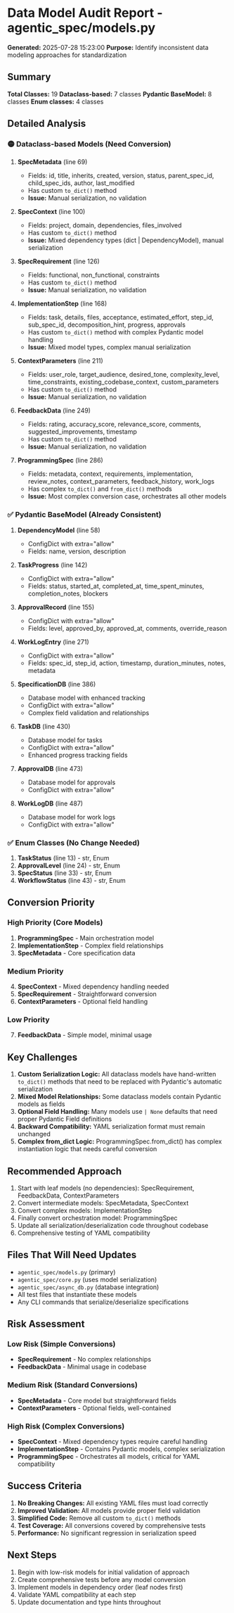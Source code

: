 # Data Model Audit Report - agentic_spec/models.py

**Generated:** 2025-07-28 15:23:00
**Purpose:** Identify inconsistent data modeling approaches for standardization

## Summary

**Total Classes:** 19
**Dataclass-based:** 7 classes
**Pydantic BaseModel:** 8 classes
**Enum classes:** 4 classes

## Detailed Analysis

### 🟡 Dataclass-based Models (Need Conversion)

1. **SpecMetadata** (line 69)
   - Fields: id, title, inherits, created, version, status, parent_spec_id, child_spec_ids, author, last_modified
   - Has custom `to_dict()` method
   - **Issue:** Manual serialization, no validation

2. **SpecContext** (line 100)
   - Fields: project, domain, dependencies, files_involved
   - Has custom `to_dict()` method
   - **Issue:** Mixed dependency types (dict | DependencyModel), manual serialization

3. **SpecRequirement** (line 126)
   - Fields: functional, non_functional, constraints
   - Has custom `to_dict()` method
   - **Issue:** Manual serialization, no validation

4. **ImplementationStep** (line 168)
   - Fields: task, details, files, acceptance, estimated_effort, step_id, sub_spec_id, decomposition_hint, progress, approvals
   - Has custom `to_dict()` method with complex Pydantic model handling
   - **Issue:** Mixed model types, complex manual serialization

5. **ContextParameters** (line 211)
   - Fields: user_role, target_audience, desired_tone, complexity_level, time_constraints, existing_codebase_context, custom_parameters
   - Has custom `to_dict()` method
   - **Issue:** Manual serialization, no validation

6. **FeedbackData** (line 249)
   - Fields: rating, accuracy_score, relevance_score, comments, suggested_improvements, timestamp
   - Has custom `to_dict()` method
   - **Issue:** Manual serialization, no validation

7. **ProgrammingSpec** (line 286)
   - Fields: metadata, context, requirements, implementation, review_notes, context_parameters, feedback_history, work_logs
   - Has complex `to_dict()` and `from_dict()` methods
   - **Issue:** Most complex conversion case, orchestrates all other models

### ✅ Pydantic BaseModel (Already Consistent)

1. **DependencyModel** (line 58)
   - ConfigDict with extra="allow"
   - Fields: name, version, description

2. **TaskProgress** (line 142)
   - ConfigDict with extra="allow"
   - Fields: status, started_at, completed_at, time_spent_minutes, completion_notes, blockers

3. **ApprovalRecord** (line 155)
   - ConfigDict with extra="allow"
   - Fields: level, approved_by, approved_at, comments, override_reason

4. **WorkLogEntry** (line 271)
   - ConfigDict with extra="allow"
   - Fields: spec_id, step_id, action, timestamp, duration_minutes, notes, metadata

5. **SpecificationDB** (line 386)
   - Database model with enhanced tracking
   - ConfigDict with extra="allow"
   - Complex field validation and relationships

6. **TaskDB** (line 430)
   - Database model for tasks
   - ConfigDict with extra="allow"
   - Enhanced progress tracking fields

7. **ApprovalDB** (line 473)
   - Database model for approvals
   - ConfigDict with extra="allow"

8. **WorkLogDB** (line 487)
   - Database model for work logs
   - ConfigDict with extra="allow"

### ✅ Enum Classes (No Change Needed)

1. **TaskStatus** (line 13) - str, Enum
2. **ApprovalLevel** (line 24) - str, Enum
3. **SpecStatus** (line 33) - str, Enum
4. **WorkflowStatus** (line 43) - str, Enum

## Conversion Priority

### High Priority (Core Models)
1. **ProgrammingSpec** - Main orchestration model
2. **ImplementationStep** - Complex field relationships
3. **SpecMetadata** - Core specification data

### Medium Priority
4. **SpecContext** - Mixed dependency handling needed
5. **SpecRequirement** - Straightforward conversion
6. **ContextParameters** - Optional field handling

### Low Priority
7. **FeedbackData** - Simple model, minimal usage

## Key Challenges

1. **Custom Serialization Logic:** All dataclass models have hand-written `to_dict()` methods that need to be replaced with Pydantic's automatic serialization
2. **Mixed Model Relationships:** Some dataclass models contain Pydantic models as fields
3. **Optional Field Handling:** Many models use `| None` defaults that need proper Pydantic Field definitions
4. **Backward Compatibility:** YAML serialization format must remain unchanged
5. **Complex from_dict Logic:** ProgrammingSpec.from_dict() has complex instantiation logic that needs careful conversion

## Recommended Approach

1. Start with leaf models (no dependencies): SpecRequirement, FeedbackData, ContextParameters
2. Convert intermediate models: SpecMetadata, SpecContext
3. Convert complex models: ImplementationStep
4. Finally convert orchestration model: ProgrammingSpec
5. Update all serialization/deserialization code throughout codebase
6. Comprehensive testing of YAML compatibility

## Files That Will Need Updates

- `agentic_spec/models.py` (primary)
- `agentic_spec/core.py` (uses model serialization)
- `agentic_spec/async_db.py` (database integration)
- All test files that instantiate these models
- Any CLI commands that serialize/deserialize specifications

## Risk Assessment

### Low Risk (Simple Conversions)
- **SpecRequirement** - No complex relationships
- **FeedbackData** - Minimal usage in codebase

### Medium Risk (Standard Conversions)
- **SpecMetadata** - Core model but straightforward fields
- **ContextParameters** - Optional fields, well-contained

### High Risk (Complex Conversions)
- **SpecContext** - Mixed dependency types require careful handling
- **ImplementationStep** - Contains Pydantic models, complex serialization
- **ProgrammingSpec** - Orchestrates all models, critical for YAML compatibility

## Success Criteria

1. **No Breaking Changes:** All existing YAML files must load correctly
2. **Improved Validation:** All models provide proper field validation
3. **Simplified Code:** Remove all custom `to_dict()` methods
4. **Test Coverage:** All conversions covered by comprehensive tests
5. **Performance:** No significant regression in serialization speed

## Next Steps

1. Begin with low-risk models for initial validation of approach
2. Create comprehensive tests before any model conversion
3. Implement models in dependency order (leaf nodes first)
4. Validate YAML compatibility at each step
5. Update documentation and type hints throughout
